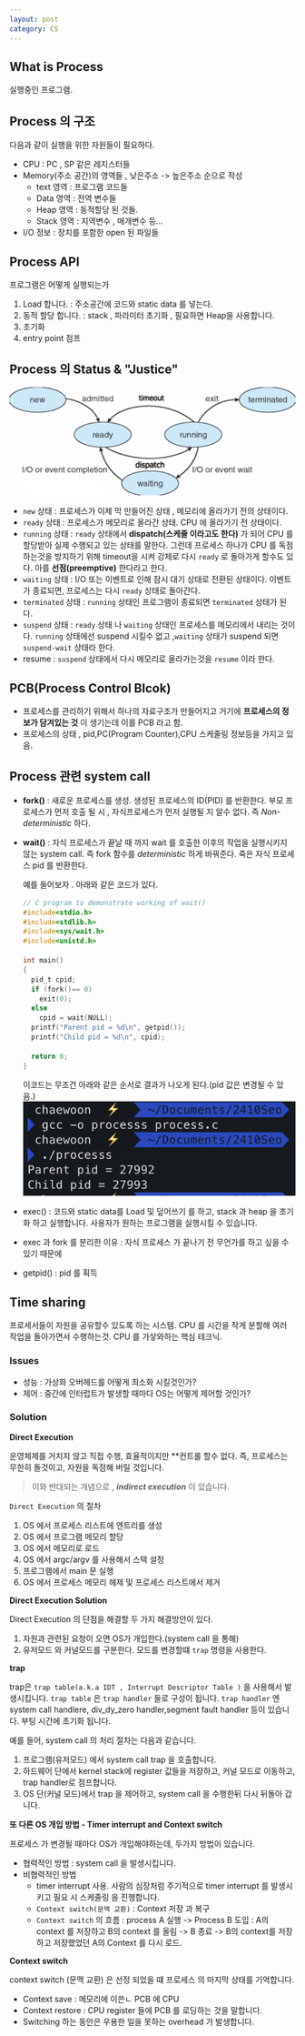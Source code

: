 ```yaml
---
layout: post
category: CS
---
```

## What is Process 
실행중인 프로그램.
## Process 의 구조
다음과 같이 실행을 위한 자원들이 필요하다.
  - CPU : PC , SP 같은 레지스터들
  - Memory(주소 공간)의 영역들 , 낮은주소 -> 높은주소 순으로 작성
    - text 영역 : 프로그램 코드들
    - Data 영역 : 전역 변수들
    - Heap 영역 : 동적할당 된 것들.
    - Stack 영역 : 지역변수 , 매개변수 등...
  - I/O 정보 : 장치를 포함한 open 된 파일들
## Process API
프로그램은 어떻게 실행되는가 
  1. Load 합니다. : 주소공간에 코드와 static data 를 넣는다.
  2. 동적 할당 합니다. : stack , 파라미터 초기화 , 필요하면 Heap을 사용합니다.
  3. 초기화
  4. entry point 점프
## Process 의 Status & "Justice"
<img src="../images/4.png">
  
  - `new` 상태 : 프로세스가 이제 막 만들어진 상태 , 메모리에 올라가기 전의 상태이다.
  - `ready` 상태 : 프로세스가 메모리로 올라간 상태. CPU 에 올라가기 전 상태이다.
  - `running` 상태 : `ready` 상태에서 **dispatch(스케줄 이라고도 한다)** 가 되어 CPU 를 할당받아 실제 수행되고 있는 상태를 말한다. 그런데 프로세스 하나가 CPU 를 독점하는것을 방지하기 위해 timeout을 시켜 강제로 다시 `ready` 로 돌아가게 할수도 있다. 아를 **선점(preemptive)** 한다라고 한다.
  - `waiting` 상태 : I/O 또는 이벤트로 인해 잠시 대기 상태로 전환된 상태이다. 이벤트가 종료되면, 프로세스는 다시 `ready` 상태로 돌아간다.
  - `terminated` 상태 : `running` 상태인 프로그램이 종료되면 `terminated` 상태가 된다.
  - `suspend` 상태 : `ready` 상태 나  `waiting` 상태인 프로세스를 메모리에서 내리는 것이다. `running` 상태에선 suspend 시킬수 없고 ,`waiting` 상태가 suspend 되면 `suspend-wait` 상태라 한다.
  - resume : `suspend` 상태에서 다시 메모리로 올라가는것을 `resume` 이라 한다.

## PCB(Process Control Blcok)
  - 프로세스를 관리하기 위해서 하나의 자료구조가 만들어지고 거기에 **프로세스의 정보가 담겨있는 것** 이 생기는데 이를 PCB 라고 함.
  - 프로세스의 상태 , pid,PC(Program Counter),CPU 스케줄링 정보등을 가지고 있음.
## Process 관련 system call 
  - **fork()** : 새로운 프로세스를 생성. 생성된 프로세스의 ID(PID) 를 반환한다. 부모 프로세스가 먼저 호출 될 시 , 자식프로세스가 먼저 실행될 지 알수 없다. 즉 *Non-deterministic* 하다.
  - **wait()** : 자식 프로세스가 끝날 때 까지 wait 를 호출한 이후의 작업을 실행시키지 않는 system call. 즉 fork 함수를 *deterministic* 하게 바꿔준다. 죽은 자식 프로세스 pid 를 반환한다.

      예를 들어보자 . 아래와 같은 코드가 있다.
      ```C
      // C program to demonstrate working of wait()
      #include<stdio.h>
      #include<stdlib.h>
      #include<sys/wait.h>
      #include<unistd.h>

      int main()
      {
        pid_t cpid;
        if (fork()== 0)
          exit(0);		 
        else
          cpid = wait(NULL);
        printf("Parent pid = %d\n", getpid());
        printf("Child pid = %d\n", cpid);

        return 0;
      }
      ```
      이코드는 무조건 아래와 같은 순서로 결과가 나오게 된다.(pid 값은 변경될 수 았음.)
       <img src="./../images/5.png">
  - exec() : 코드와 static data를 Load 및 덮어쓰기 를 하고, stack 과 heap 을 초기화 하고 실행합니다. 사용자가 원하는 프로그램을 실행시킬 수 있습니다.
  - exec 과 fork 를 분리한 이유 : 자식 프로세스 가 끝나기 전 무언가를 하고 싶을 수 있기 때문에 
  - getpid() : pid 를 획득

## Time sharing 

프로세서들이 자원을 공유할수 있도록 하는 시스템. CPU 를 시간을 작게 분할해 여러 작업을 돌아가면서 수행하는것. CPU 를 가샇와하는 핵심 테크닉.


### Issues
  - 성능 : 가상화 오버헤드를 어떻게 최소화 시킬것인가?
  - 제어 : 중간에 인터럽트가 발생할 때마다 OS는 어떻게 제어할 것인가?

### Solution

  **Direct Execution**

  운영체제를 거치지 않고 직접 수행, 효율적이지만 **컨트롤 할수 없다. 즉, 프로세스는 무한히 돌것이고, 자원을 독점해 버릴 것입니다.

  > 이와 반대되는 개념으로 , ***indirect execution*** 이 있습니다.

  `Direct Execution` 의 절차 

1. OS 에서 프로세스 리스트에 엔트리를 생성
2. OS 에서 프로그램 메모리 할당
3. OS 에서 메모리로 로드
4. OS 에서 argc/argv 를 사용해서 스택 설정
5. 프로그램에서 main 문 실행 
6. OS 에서 프로세스 메모리 헤제 및 프로세스 리스트에서 제거

**Direct Execution Solution**

Direct Execution 의 단점을 해결할 두 가지 해결방안이 있다.

1. 자원과 관련된 요청이 오면 OS가 개입한다.(system call 을 통해)
2. 유저모드 와 커널모드를 구분한다. 모드를 변경할떄 `trap` 명령을 사용한다.

**trap**

trap은 `trap table(a.k.a IDT , Interrupt Descriptor Table )` 을 사용해서 발생시킵니다.
`trap table` 은 `trap handler` 들로 구성이 됩니다.  `trap handler` 엔 system call handlere, div_dy_zero handler,segment fault handler 등이 있습니다. 부팅 시간에 초기화 됩니다.

예를 들어, system call 의 처리 절차는 다음과 같습니다.

1. 프로그램(유저모드) 에서 system call trap 을 호출합니다.
2. 하드웨어 단에서 kernel stack에 register 값들을 저장하고, 커널 모드로 이동하고, trap handler로 점프합니다.
3. OS 단(커널 모드)에서 trap 을 제어하고, system call 을 수행한뒤 다시 뒤돌아 갑니다.

**또 다른 OS 개입 방법 - Timer interrupt and Context switch**

프로세스 가 변경될 때마다 OS가 개입해야하는데, 두가지 방법이 있습니다.

- 협력적인 방법 : system call 을 발생시킵니다.
- 비협력적인 방법
  - timer interrupt 사용. 사람의 심장처럼 주기적으로 timer interrupt 를 발생시키고 필요 시 스케줄링 을 진행합니다.
  - `Context switch(문맥 교환)` : Context 저장 과 복구
  - `Context switch` 의 흐름 : process A 실행 -> Process B 도입 : A의 context 를 저장하고 B의 context 를 올림 -> B 종료 -> B의 context를 저장하고 저장했었던 A의 Context 를 다시 로드.

**Context switch**

context switch  (문맥 교환) 은 선정 되었을 떄 프로세스 의 마지막 상태를 기억합니다.
-  Context save : 메모리에 이쓴ㄴ PCB 에 CPU
-  Context restore : CPU register 들에 PCB 를 로딩하는 것을 말합니다.
-  Switching 하는 동안은 우용한 일을 못하는 overhead 가 발생합니다.